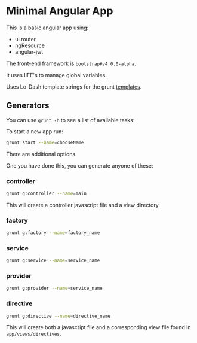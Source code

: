 Minimal Angular App
===================

This is a basic angular app using:

- ui.router
- ngResource
- angular-jwt

The front-end framework is `bootstrap#v4.0.0-alpha`.

It uses IIFE's to manage global variables.

Uses Lo-Dash template strings for the grunt [templates](https://lodash.com/docs#template).

## Generators

You can use `grunt -h` to see a list of available tasks:

To start a new app run:

```bash
grunt start --name=chooseName
```

There are additional options.

One you have done this, you can generate anyone of these:

### controller

```bash
grunt g:controller --name=main
```

This will create a controller javascript file and a view directory.

### factory

```bash
grunt g:factory --name=factory_name
```

### service

```bash
grunt g:service --name=service_name
```

### provider

```bash
grunt g:provider --name=service_name
```


### directive

```bash
grunt g:directive --name=directive_name
```

This will create both a javascript file and a corresponding view file found in `app/views/directives`.
